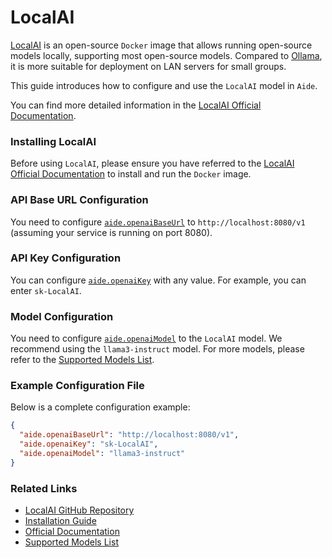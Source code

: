 # LocalAI

[LocalAI](https://localai.io) is an open-source `Docker` image that allows running open-source models locally, supporting most open-source models. Compared to [Ollama](./ollama.md), it is more suitable for deployment on LAN servers for small groups.

This guide introduces how to configure and use the `LocalAI` model in `Aide`.

You can find more detailed information in the [LocalAI Official Documentation](https://localai.io).

### Installing LocalAI

Before using `LocalAI`, please ensure you have referred to the [LocalAI Official Documentation](https://localai.io) to install and run the `Docker` image.

### API Base URL Configuration

You need to configure [`aide.openaiBaseUrl`](../configuration/openai-base-url.md) to `http://localhost:8080/v1` (assuming your service is running on port 8080).

### API Key Configuration

You can configure [`aide.openaiKey`](../configuration/openai-key.md) with any value. For example, you can enter `sk-LocalAI`.

### Model Configuration

You need to configure [`aide.openaiModel`](../configuration/openai-model.md) to the `LocalAI` model. We recommend using the `llama3-instruct` model. For more models, please refer to the [Supported Models List](https://localai.io/models/#list-models).

### Example Configuration File

Below is a complete configuration example:

```json
{
  "aide.openaiBaseUrl": "http://localhost:8080/v1",
  "aide.openaiKey": "sk-LocalAI",
  "aide.openaiModel": "llama3-instruct"
}
```

### Related Links

- [LocalAI GitHub Repository](https://github.com/mudler/LocalAI)
- [Installation Guide](https://github.com/mudler/LocalAI#-install-docker)
- [Official Documentation](https://localai.io)
- [Supported Models List](https://localai.io/models/#list-models)

